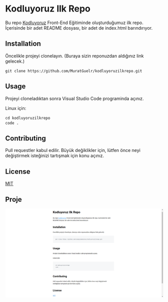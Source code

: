 # Kodluyoruz llk Repo

Bu repo
<u>[Kodluyoruz](https://www.kodluyoruz.org/)</u> Front-End Eğitiminde oluşturduğumuz ilk repo. İçerisinde bir adet README dosyası, bir adet de index.html barındırıyor.

## Installation

Öncelikle projeyi clonelayın. (Buraya sizin reponuzdan aldığınız link gelecek.)

```
git clone https://github.com/MuratGuelr/kodluyoruzilkrepo.git
```
## Usage

Projeyi cloneladıktan sonra Visual Studio Code programinda açınız.

Linux için:

```linux
cd kodluyoruzilkrepo
code .
```

## Contributing

Pull requestler kabul edilir. Büyük değiklikler için, lütfen önce neyi değiştirmek isteğinizi tartışmak için konu açınız.

## License

<u>[MIT](https://choosealicense.com/licenses/mit/)</u>

## Proje

![kodluyoruz.org](https://raw.githubusercontent.com/Kodluyoruz/taskforce/main/git/odev1/figures/markdown.png)